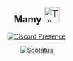 <div align="center">

## Mamy <!-- --> <img src="https://cultofthepartyparrot.com/flags/hd/turkeyparrot.gif" alt="Türk parrot" width="35" height="35">

[![Discord Presence](https://lanyard.cnrad.dev/api/747340224962494524)](https://discord.com/users/747340224962494524)

[![Spotatus](https://spotatus.vercel.app/api/31ktsppspw4awepeisezbmrqia6m)](https://open.spotify.com/user/31ktsppspw4awepeisezbmrqia6m?si=0367b1c1fa3049e4)

</div>
